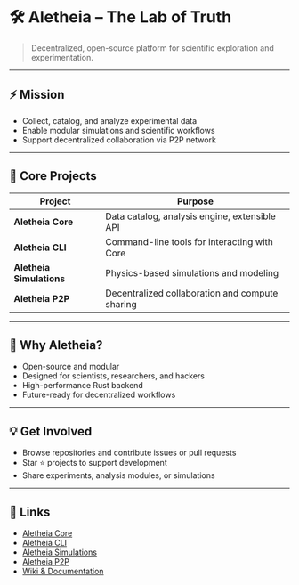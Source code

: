 # 🛠️ Aletheia – The Lab of Truth

> Decentralized, open-source platform for scientific exploration and experimentation.

---

## ⚡ Mission
- Collect, catalog, and analyze experimental data  
- Enable modular simulations and scientific workflows  
- Support decentralized collaboration via P2P network

---

## 🧩 Core Projects

| Project | Purpose |
|---------|---------|
| **Aletheia Core** | Data catalog, analysis engine, extensible API |
| **Aletheia CLI** | Command-line tools for interacting with Core |
| **Aletheia Simulations** | Physics-based simulations and modeling |
| **Aletheia P2P** | Decentralized collaboration and compute sharing |

---

## 🚀 Why Aletheia?
- Open-source and modular  
- Designed for scientists, researchers, and hackers  
- High-performance Rust backend  
- Future-ready for decentralized workflows

---

## 💡 Get Involved
- Browse repositories and contribute issues or pull requests  
- Star ⭐ projects to support development  
- Share experiments, analysis modules, or simulations  

---

## 🔗 Links
- [Aletheia Core](https://github.com/Ergasterion-Aletheias/aletheia-core)  
- [Aletheia CLI](https://github.com/Ergasterion-Aletheias/aletheia-cli)  
- [Aletheia Simulations](https://github.com/Ergasterion-Aletheias/aletheia-simulations)  
- [Aletheia P2P](https://github.com/Ergasterion-Aletheias/aletheia-p2p)  
- [Wiki & Documentation](https://github.com/Ergasterion-Aletheias/aletheia-core/wiki)
